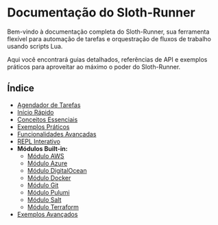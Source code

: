 # Documentação do Sloth-Runner

Bem-vindo à documentação completa do Sloth-Runner, sua ferramenta flexível para automação de tarefas e orquestração de fluxos de trabalho usando scripts Lua.

Aqui você encontrará guias detalhados, referências de API e exemplos práticos para aproveitar ao máximo o poder do Sloth-Runner.

## Índice

*   [Agendador de Tarefas](./scheduler.md)
*   [Início Rápido](./getting-started.md)
*   [Conceitos Essenciais](./core-concepts.md)
*   [Exemplos Práticos](./EXAMPLES.md)
*   [Funcionalidades Avançadas](./advanced-features.md)
*   [REPL Interativo](./repl.md)
*   **Módulos Built-in:**
    *   [Módulo AWS](./modules/aws.md)
    *   [Módulo Azure](./modules/azure.md)
    *   [Módulo DigitalOcean](./modules/digitalocean.md)
    *   [Módulo Docker](./modules/docker.md)
    *   [Módulo Git](./modules/git.md)
    *   [Módulo Pulumi](./modules/pulumi.md)
    *   [Módulo Salt](./modules/salt.md)
    *   [Módulo Terraform](./modules/terraform.md)
*   [Exemplos Avançados](./advanced-examples.md)
